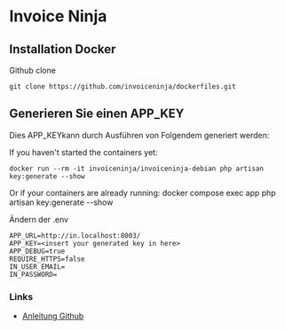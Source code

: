# Invoice Ninja

## Installation Docker

Github clone
    
    git clone https://github.com/invoiceninja/dockerfiles.git
    

## Generieren Sie einen APP_KEY
Dies APP_KEYkann durch Ausführen von Folgendem generiert werden:

If you haven't started the containers yet:

    docker run --rm -it invoiceninja/invoiceninja-debian php artisan key:generate --show

Or if your containers are already running:
    docker compose exec app php artisan key:generate --show

Ändern der .env

```
APP_URL=http://in.localhost:8003/
APP_KEY=<insert your generated key in here>
APP_DEBUG=true
REQUIRE_HTTPS=false
IN_USER_EMAIL=
IN_PASSWORD=
```


### Links
+ [Anleitung Github](https://github.com/invoiceninja/dockerfiles)

